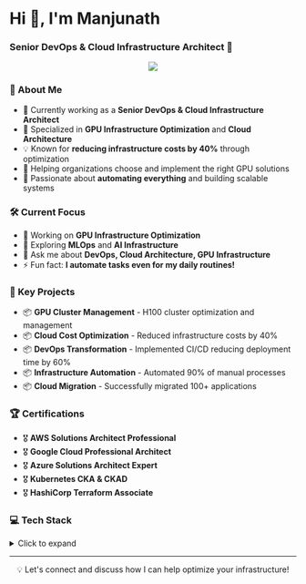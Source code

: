 # Hi 👋, I'm Manjunath
### Senior DevOps & Cloud Infrastructure Architect 🚀

<p align="center">
  <a href="mailto:manjunathforu88@gmail.com">
    <img src="https://img.shields.io/badge/-Email-D14836?style=for-the-badge&logo=Gmail&logoColor=white"/>
  </a>
</p>

### 💫 About Me
- 🏢 Currently working as a **Senior DevOps & Cloud Infrastructure Architect**
- 🌟 Specialized in **GPU Infrastructure Optimization** and **Cloud Architecture**
- 💡 Known for **reducing infrastructure costs by 40%** through optimization
- 🤝 Helping organizations choose and implement the right GPU solutions
- 🚀 Passionate about **automating everything** and building scalable systems

### 🛠️ Current Focus
- 🔭 Working on **GPU Infrastructure Optimization**
- 🌱 Exploring **MLOps** and **AI Infrastructure**
- 💬 Ask me about **DevOps, Cloud Architecture, GPU Infrastructure**
- ⚡ Fun fact: **I automate tasks even for my daily routines!**

### 🎯 Key Projects
- 📦 **GPU Cluster Management** - H100 cluster optimization and management
- 📦 **Cloud Cost Optimization** - Reduced infrastructure costs by 40%
- 📦 **DevOps Transformation** - Implemented CI/CD reducing deployment time by 60%
- 📦 **Infrastructure Automation** - Automated 90% of manual processes
- 📦 **Cloud Migration** - Successfully migrated 100+ applications

### 🏆 Certifications
- 🎖 **AWS Solutions Architect Professional**
- 🎖 **Google Cloud Professional Architect**
- 🎖 **Azure Solutions Architect Expert**
- 🎖 **Kubernetes CKA & CKAD**
- 🎖 **HashiCorp Terraform Associate**

### 💻 Tech Stack

<details>
<summary>Click to expand</summary>

#### DevOps & Cloud
![AWS](https://img.shields.io/badge/-AWS-232F3E?style=flat-square&logo=amazon-aws)
![GCP](https://img.shields.io/badge/-GCP-4285F4?style=flat-square&logo=google-cloud)
![Azure](https://img.shields.io/badge/-Azure-0089D6?style=flat-square&logo=microsoft-azure)
![Kubernetes](https://img.shields.io/badge/-Kubernetes-326CE5?style=flat-square&logo=kubernetes)
![Docker](https://img.shields.io/badge/-Docker-2496ED?style=flat-square&logo=docker)
![Terraform](https://img.shields.io/badge/-Terraform-7B42BC?style=flat-square&logo=terraform)
![Ansible](https://img.shields.io/badge/-Ansible-EE0000?style=flat-square&logo=ansible)

#### CI/CD & Monitoring
![Jenkins](https://img.shields.io/badge/-Jenkins-D24939?style=flat-square&logo=jenkins)
![GitHub Actions](https://img.shields.io/badge/-GitHub_Actions-2088FF?style=flat-square&logo=github-actions)
![ArgoCD](https://img.shields.io/badge/-ArgoCD-EF7B4D?style=flat-square&logo=argo)
![Prometheus](https://img.shields.io/badge/-Prometheus-E6522C?style=flat-square&logo=prometheus)
![Grafana](https://img.shields.io/badge/-Grafana-F46800?style=flat-square&logo=grafana)

#### Programming & Scripting
![Python](https://img.shields.io/badge/-Python-3776AB?style=flat-square&logo=python)
![Bash](https://img.shields.io/badge/-Bash-4EAA25?style=flat-square&logo=gnu-bash)
![Go](https://img.shields.io/badge/-Go-00ADD8?style=flat-square&logo=go)

#### Tools & Platforms
![Git](https://img.shields.io/badge/-Git-F05032?style=flat-square&logo=git)
![VS Code](https://img.shields.io/badge/-VS_Code-007ACC?style=flat-square&logo=visual-studio-code)
![Jira](https://img.shields.io/badge/-Jira-0052CC?style=flat-square&logo=jira)

#### Virtualization
![Proxmox](https://img.shields.io/badge/-Proxmox-8B0000?style=flat-square&logo=proxmox)
![Libvirt](https://img.shields.io/badge/-Libvirt-00A3E0?style=flat-square&logo=libvirt)

#### Databases
![PostgreSQL](https://img.shields.io/badge/-PostgreSQL-336791?style=flat-square&logo=postgresql)
![MSSQL](https://img.shields.io/badge/-MSSQL-CC2927?style=flat-square&logo=microsoft-sql-server)
![AWS Aurora](https://img.shields.io/badge/-AWS_Aurora-FF9900?style=flat-square&logo=amazon-aws)
![Oracle Autonomous](https://img.shields.io/badge/-Oracle_Autonomous-FF0000?style=flat-square&logo=oracle)
</details>

---
<p align="center">💡 Let's connect and discuss how I can help optimize your infrastructure!</p>